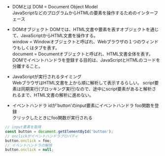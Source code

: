 * DOMとは
DOM = Document Object Model  
JavaScriptなどのプログラムからHTMLの要素を操作するためのインターフェース  

* DOMオブジェクト
DOMでは、HTML文書や要素を表すオブジェクトを通じて、JavaScriptからHTML文書を操作する。  
window = Windowオブジェクトと呼ばれ、Webブラウザの１つのウィンドウもしくはタブを表す。  
document = Documentオブジェクトと呼ばれ、HTML文書全体を表す。  
DOMでイベントハンドラを登録する目的は、JavaScriptとHTMLのコードを分離すること。

* JavaScriptが実行されるタイミング  
WebブラウザはHTML文書を上から順に解析して表示するらしい。
script要素は同期実行(ブロッキング実行)なので、途中にscript要素があると解析されるまで、HTML文書の解析に進めない。

* イベントハンドラ
idが'button'のinput要素にイベントハンドラ foo関数を登録  
クリックしたときにfoo関数が実行される  
```javascript
// input要素を取得
const button = document.getElementById('button');
// onclickがイベントハンドラプロパティ
button.onclick = foo;
// イベントハンドラの解除
button.onclick = null;
```
